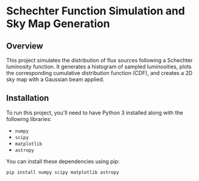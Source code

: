# **Schechter Function Simulation and Sky Map Generation**

## **Overview**
This project simulates the distribution of flux sources following a Schechter luminosity function. It generates a histogram of sampled luminosities, plots the corresponding cumulative distribution function (CDF), and creates a 2D sky map with a Gaussian beam applied.

## **Installation**

To run this project, you'll need to have Python 3 installed along with the following libraries:

- `numpy`
- `scipy`
- `matplotlib`
- `astropy`

You can install these dependencies using pip:

```bash
pip install numpy scipy matplotlib astropy
